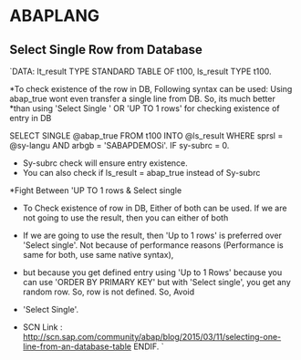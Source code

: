 # ABAPLANG
## Select Single Row from Database

`DATA: lt_result TYPE STANDARD TABLE OF t100,
      ls_result TYPE t100.

*To check existence of the row in DB, Following syntax can be used: Using abap_true wont even transfer a single line from DB. So, its much better
*than using 'Select Single ' OR 'UP TO 1 rows' for checking existence of entry in DB

SELECT SINGLE @abap_true
 FROM t100 INTO @ls_result
 WHERE sprsl = @sy-langu AND
 arbgb = 'SABAPDEMOSi'.
IF sy-subrc = 0.
* Sy-subrc check will ensure entry existence.
* You can also check if ls_result = abap_true instead of Sy-subrc

*Fight Between 'UP TO 1 rows & Select single
* To Check existence of row in DB, Either of both can be used. If we are not going to use the result, then you can either of both
* If we are going to use the result, then 'Up to 1 rows' is preferred over 'Select single'. Not because of performance reasons (Performance is same for both, use same native syntax),
* but because you get defined entry using 'Up to 1 Rows' because you can use 'ORDER BY PRIMARY KEY' but with 'Select single', you get any random row. So, row is not defined. So, Avoid
* 'Select Single'.

* SCN Link : http://scn.sap.com/community/abap/blog/2015/03/11/selecting-one-line-from-an-database-table
ENDIF. `

